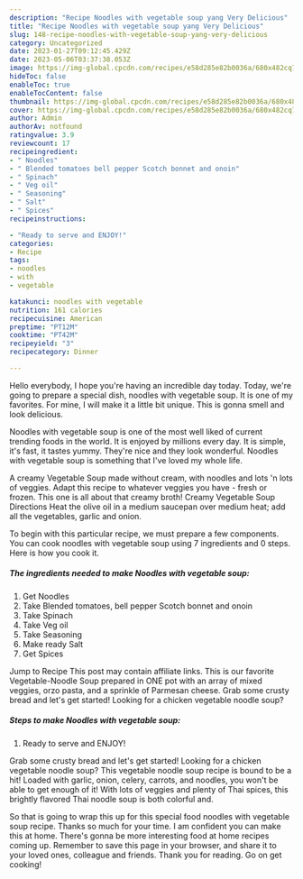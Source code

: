```yaml
---
description: "Recipe Noodles with vegetable soup yang Very Delicious"
title: "Recipe Noodles with vegetable soup yang Very Delicious"
slug: 148-recipe-noodles-with-vegetable-soup-yang-very-delicious
category: Uncategorized
date: 2023-01-27T09:12:45.429Z
date: 2023-05-06T03:37:38.053Z
image: https://img-global.cpcdn.com/recipes/e58d285e82b0036a/680x482cq70/noodles-with-vegetable-soup-recipe-main-photo.jpg
hideToc: false
enableToc: true
enableTocContent: false
thumbnail: https://img-global.cpcdn.com/recipes/e58d285e82b0036a/680x482cq70/noodles-with-vegetable-soup-recipe-main-photo.jpg
cover: https://img-global.cpcdn.com/recipes/e58d285e82b0036a/680x482cq70/noodles-with-vegetable-soup-recipe-main-photo.jpg
author: Admin
authorAv: notfound
ratingvalue: 3.9
reviewcount: 17
recipeingredient:
- " Noodles"
- " Blended tomatoes bell pepper Scotch bonnet and onoin"
- " Spinach"
- " Veg oil"
- " Seasoning"
- " Salt"
- " Spices"
recipeinstructions:

- "Ready to serve and ENJOY!"
categories:
- Recipe
tags:
- noodles
- with
- vegetable

katakunci: noodles with vegetable 
nutrition: 161 calories
recipecuisine: American
preptime: "PT12M"
cooktime: "PT42M"
recipeyield: "3"
recipecategory: Dinner

---
```



Hello everybody, I hope you're having an incredible day today. Today, we're going to prepare a special dish, noodles with vegetable soup. It is one of my favorites. For mine, I will make it a little bit unique. This is gonna smell and look delicious.

Noodles with vegetable soup is one of the most well liked of current trending foods in the world. It is enjoyed by millions every day. It is simple, it's fast, it tastes yummy. They're nice and they look wonderful. Noodles with vegetable soup is something that I've loved my whole life.

A creamy Vegetable Soup made without cream, with noodles and lots &#39;n lots of veggies. Adapt this recipe to whatever veggies you have - fresh or frozen. This one is all about that creamy broth! Creamy Vegetable Soup Directions Heat the olive oil in a medium saucepan over medium heat; add all the vegetables, garlic and onion.


To begin with this particular recipe, we must prepare a few components. You can cook noodles with vegetable soup using 7 ingredients and 0 steps. Here is how you cook it.

<!--inarticleads1-->

##### The ingredients needed to make Noodles with vegetable soup:

1. Get  Noodles
1. Take  Blended tomatoes, bell pepper Scotch bonnet and onoin
1. Take  Spinach
1. Take  Veg oil
1. Take  Seasoning
1. Make ready  Salt
1. Get  Spices


Jump to Recipe This post may contain affiliate links. This is our favorite Vegetable-Noodle Soup prepared in ONE pot with an array of mixed veggies, orzo pasta, and a sprinkle of Parmesan cheese. Grab some crusty bread and let&#39;s get started! Looking for a chicken vegetable noodle soup? 

<!--inarticleads2-->

##### Steps to make Noodles with vegetable soup:


1. Ready to serve and ENJOY!

Grab some crusty bread and let&#39;s get started! Looking for a chicken vegetable noodle soup? This vegetable noodle soup recipe is bound to be a hit! Loaded with garlic, onion, celery, carrots, and noodles, you won&#39;t be able to get enough of it! With lots of veggies and plenty of Thai spices, this brightly flavored Thai noodle soup is both colorful and. 

So that is going to wrap this up for this special food noodles with vegetable soup recipe. Thanks so much for your time. I am confident you can make this at home. There's gonna be more interesting food at home recipes coming up. Remember to save this page in your browser, and share it to your loved ones, colleague and friends. Thank you for reading. Go on get cooking!
